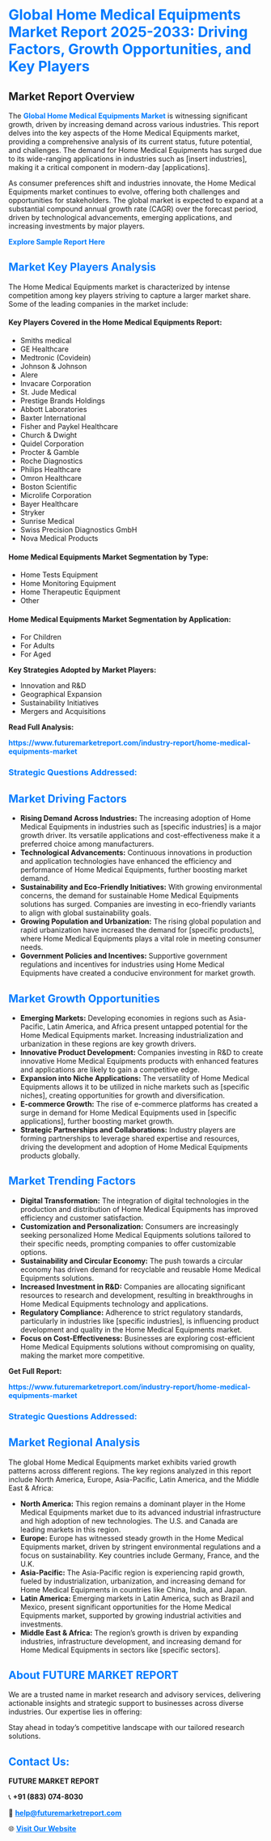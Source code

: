 <h1 style="color: #007BFF;">Global Home Medical Equipments Market Report 2025-2033: Driving Factors, Growth Opportunities, and Key Players</h1>

<section id="overview">
<h2>Market Report Overview</h2>
<p>The <a href="https://www.futuremarketreport.com/industry-report/home-medical-equipments-market" style="color: #007BFF; text-decoration: none;"><strong>Global Home Medical Equipments Market</strong></a> is witnessing significant growth, driven by increasing demand across various industries. This report delves into the key aspects of the Home Medical Equipments market, providing a comprehensive analysis of its current status, future potential, and challenges. The demand for Home Medical Equipments has surged due to its wide-ranging applications in industries such as [insert industries], making it a critical component in modern-day [applications].</p>
<p>As consumer preferences shift and industries innovate, the Home Medical Equipments market continues to evolve, offering both challenges and opportunities for stakeholders. The global market is expected to expand at a substantial compound annual growth rate (CAGR) over the forecast period, driven by technological advancements, emerging applications, and increasing investments by major players.</p>
</section>

<section id="overview">
<p><a href="https://www.futuremarketreport.com/request-sample/reportId=99492" style="color: #007BFF; text-decoration: none;"><strong>Explore Sample Report Here</strong></a></p>
</section>

<section id="key-players">
<h2 style="color: #007BFF;">Market Key Players Analysis</h2>
<p>The Home Medical Equipments market is characterized by intense competition among key players striving to capture a larger market share. Some of the leading companies in the market include:</p>
<h4>Key Players Covered in the Home Medical Equipments Report:</h4>
<ul><li>Smiths medical</li><li>GE Healthcare</li><li>Medtronic (Covidein)</li><li>Johnson &amp; Johnson</li><li>Alere</li><li>Invacare Corporation</li><li>St. Jude Medical</li><li>Prestige Brands Holdings</li><li>Abbott Laboratories</li><li>Baxter International</li><li>Fisher and Paykel Healthcare</li><li>Church &amp; Dwight</li><li>Quidel Corporation</li><li>Procter &amp; Gamble</li><li>Roche Diagnostics</li><li>Philips Healthcare</li><li>Omron Healthcare</li><li>Boston Scientific</li><li>Microlife Corporation</li><li>Bayer Healthcare</li><li>Stryker</li><li>Sunrise Medical</li><li>Swiss Precision Diagnostics GmbH</li><li>Nova Medical Products</li></ul>
<h4>Home Medical Equipments Market Segmentation by Type:</h4>
<ul><li>Home Tests Equipment</li><li>Home Monitoring Equipment</li><li>Home Therapeutic Equipment</li><li>Other</li></ul>

<h4>Home Medical Equipments Market Segmentation by Application:</h4>
<ul><li>For Children</li><li>For Adults</li><li>For Aged</li></ul>
<p><strong>Key Strategies Adopted by Market Players:</strong></p>
<ul>
<li>Innovation and R&D</li>
<li>Geographical Expansion</li>
<li>Sustainability Initiatives</li>
<li>Mergers and Acquisitions</li>
</ul>
</section>

<section>
<p><strong>Read Full Analysis: </strong></p><a href="https://www.futuremarketreport.com/industry-report/home-medical-equipments-market" style="color: #007BFF; text-decoration: none;"><strong>https://www.futuremarketreport.com/industry-report/home-medical-equipments-market</strong></a>
<h3 style="color: #007BFF;">Strategic Questions Addressed:</h3>
</section>

<section id="driving-factors">
<h2 style="color: #007BFF;">Market Driving Factors</h2>
<ul>
<li><strong>Rising Demand Across Industries:</strong> The increasing adoption of Home Medical Equipments in industries such as [specific industries] is a major growth driver. Its versatile applications and cost-effectiveness make it a preferred choice among manufacturers.</li>
<li><strong>Technological Advancements:</strong> Continuous innovations in production and application technologies have enhanced the efficiency and performance of Home Medical Equipments, further boosting market demand.</li>
<li><strong>Sustainability and Eco-Friendly Initiatives:</strong> With growing environmental concerns, the demand for sustainable Home Medical Equipments solutions has surged. Companies are investing in eco-friendly variants to align with global sustainability goals.</li>
<li><strong>Growing Population and Urbanization:</strong> The rising global population and rapid urbanization have increased the demand for [specific products], where Home Medical Equipments plays a vital role in meeting consumer needs.</li>
<li><strong>Government Policies and Incentives:</strong> Supportive government regulations and incentives for industries using Home Medical Equipments have created a conducive environment for market growth.</li>
</ul>
</section>

<section id="growth-opportunities">
<h2 style="color: #007BFF;">Market Growth Opportunities</h2>
<ul>
<li><strong>Emerging Markets:</strong> Developing economies in regions such as Asia-Pacific, Latin America, and Africa present untapped potential for the Home Medical Equipments market. Increasing industrialization and urbanization in these regions are key growth drivers.</li>
<li><strong>Innovative Product Development:</strong> Companies investing in R&D to create innovative Home Medical Equipments products with enhanced features and applications are likely to gain a competitive edge.</li>
<li><strong>Expansion into Niche Applications:</strong> The versatility of Home Medical Equipments allows it to be utilized in niche markets such as [specific niches], creating opportunities for growth and diversification.</li>
<li><strong>E-commerce Growth:</strong> The rise of e-commerce platforms has created a surge in demand for Home Medical Equipments used in [specific applications], further boosting market growth.</li>
<li><strong>Strategic Partnerships and Collaborations:</strong> Industry players are forming partnerships to leverage shared expertise and resources, driving the development and adoption of Home Medical Equipments products globally.</li>
</ul>
</section>

<section id="trending-factors">
<h2 style="color: #007BFF;">Market Trending Factors</h2>
<ul>
<li><strong>Digital Transformation:</strong> The integration of digital technologies in the production and distribution of Home Medical Equipments has improved efficiency and customer satisfaction.</li>
<li><strong>Customization and Personalization:</strong> Consumers are increasingly seeking personalized Home Medical Equipments solutions tailored to their specific needs, prompting companies to offer customizable options.</li>
<li><strong>Sustainability and Circular Economy:</strong> The push towards a circular economy has driven demand for recyclable and reusable Home Medical Equipments solutions.</li>
<li><strong>Increased Investment in R&D:</strong> Companies are allocating significant resources to research and development, resulting in breakthroughs in Home Medical Equipments technology and applications.</li>
<li><strong>Regulatory Compliance:</strong> Adherence to strict regulatory standards, particularly in industries like [specific industries], is influencing product development and quality in the Home Medical Equipments market.</li>
<li><strong>Focus on Cost-Effectiveness:</strong> Businesses are exploring cost-efficient Home Medical Equipments solutions without compromising on quality, making the market more competitive.</li>
</ul>
</section>

<section>
<p><strong>Get Full Report: </strong></p><a href="https://www.futuremarketreport.com/industry-report/home-medical-equipments-market" style="color: #007BFF; text-decoration: none;"><strong>https://www.futuremarketreport.com/industry-report/home-medical-equipments-market</strong></a>
<h3 style="color: #007BFF;">Strategic Questions Addressed:</h3>
</section>


<section id="regional-analysis">
<h2 style="color: #007BFF;">Market Regional Analysis</h2>
<p>The global Home Medical Equipments market exhibits varied growth patterns across different regions. The key regions analyzed in this report include North America, Europe, Asia-Pacific, Latin America, and the Middle East & Africa:</p>
<ul>
<li><strong>North America:</strong> This region remains a dominant player in the Home Medical Equipments market due to its advanced industrial infrastructure and high adoption of new technologies. The U.S. and Canada are leading markets in this region.</li>
<li><strong>Europe:</strong> Europe has witnessed steady growth in the Home Medical Equipments market, driven by stringent environmental regulations and a focus on sustainability. Key countries include Germany, France, and the U.K.</li>
<li><strong>Asia-Pacific:</strong> The Asia-Pacific region is experiencing rapid growth, fueled by industrialization, urbanization, and increasing demand for Home Medical Equipments in countries like China, India, and Japan.</li>
<li><strong>Latin America:</strong> Emerging markets in Latin America, such as Brazil and Mexico, present significant opportunities for the Home Medical Equipments market, supported by growing industrial activities and investments.</li>
<li><strong>Middle East & Africa:</strong> The region’s growth is driven by expanding industries, infrastructure development, and increasing demand for Home Medical Equipments in sectors like [specific sectors].</li>
</ul>
</section>

<footer>
<h2 style="color: #007BFF;">About FUTURE MARKET REPORT</h2>
<p>We are a trusted name in market research and advisory services, delivering actionable insights and strategic support to businesses across diverse industries. Our expertise lies in offering:</p>

<p>Stay ahead in today’s competitive landscape with our tailored research solutions.</p>

<h2 style="color: #007BFF;">Contact Us:</h2>
<p><strong>FUTURE MARKET REPORT</strong></p>
<p>📞 <strong>+91 (883) 074-8030</strong></p>
<p>📧 <strong><a href="mailto:help@futuremarketreport.com" style="color: #007BFF;">help@futuremarketreport.com</a></strong></p>
<p>🌐 <strong><a href="https://www.futuremarketreport.com/" style="color: #007BFF;">Visit Our Website</a></strong></p>
</footer>